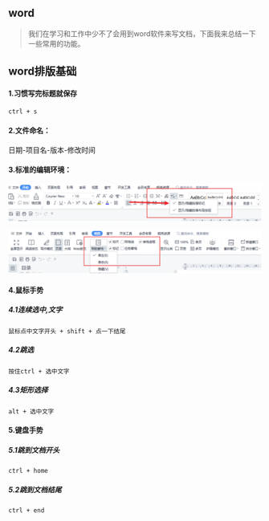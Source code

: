## word

> 我们在学习和工作中少不了会用到word软件来写文档，下面我来总结一下一些常用的功能。

## word排版基础

#### 1.习惯写完标题就保存

```
ctrl + s
```

#### 2.文件命名：

日期-项目名-版本-修改时间

#### 3.标准的编辑环境：

![image-20220331212743349](word.assets/image-20220331212743349.png)

![image-20220331212910977](word.assets/image-20220331212910977.png)

#### 4.鼠标手势

##### 4.1连续选中,文字

```
鼠标点中文字开头 + shift + 点一下结尾
```

##### 4.2跳选

```
按住ctrl + 选中文字
```

##### 4.3矩形选择

```
alt + 选中文字
```

#### 5.键盘手势

##### 5.1跳到文档开头

```
ctrl + home
```

##### 5.2跳到文档结尾

```
ctrl + end
```

